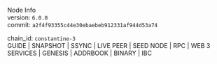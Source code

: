 
Node Info   
version:  `6.0.0`   
commit: `a2f4f93355c44e30ebaebeb912331af944d53a74`  

chain_id: `constantine-3`   
GUIDE | SNAPSHOT | SSYNC | LIVE PEER | SEED NODE | RPC | WEB 3 SERVICES | GENESIS | ADDRBOOK | BINARY | IBC
 
